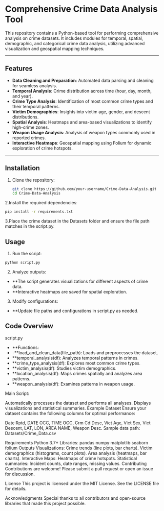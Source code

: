 # Comprehensive Crime Data Analysis Tool

This repository contains a Python-based tool for performing comprehensive analysis on crime datasets. It includes modules for temporal, spatial, demographic, and categorical crime data analysis, utilizing advanced visualization and geospatial mapping techniques.

---

## Features

- **Data Cleaning and Preparation**: Automated data parsing and cleaning for seamless analysis.
- **Temporal Analysis**: Crime distribution across time (hour, day, month, and year).
- **Crime Type Analysis**: Identification of most common crime types and their temporal patterns.
- **Victim Demographics**: Insights into victim age, gender, and descent distributions.
- **Spatial Analysis**: Heatmaps and area-based visualizations to identify high-crime zones.
- **Weapon Usage Analysis**: Analysis of weapon types commonly used in reported crimes.
- **Interactive Heatmaps**: Geospatial mapping using Folium for dynamic exploration of crime hotspots.

---

## Installation

1. Clone the repository:
   ```bash
   git clone https://github.com/your-username/Crime-Data-Analysis.git
   cd Crime-Data-Analysis
2.Install the required dependencies:
   ```bash
   pip install -r requirements.txt
```
3.Place the crime dataset in the Datasets folder and ensure the file path matches in the script.py.

## Usage

1. Run the script:
```bash
python script.py
```
2. Analyze outputs:
- **The script generates visualizations for different aspects of crime data.
- **Interactive heatmaps are saved for spatial exploration.
3. Modify configurations:
  - **Update file paths and configurations in script.py as needed.

## Code Overview
script.py
- **Functions:
- -**load_and_clean_data(file_path): Loads and preprocesses the dataset.
- **temporal_analysis(df): Analyzes temporal patterns in crimes.
- **crime_type_analysis(df): Explores most common crime types.
- **victim_analysis(df): Studies victim demographics.
- **location_analysis(df): Maps crimes spatially and analyzes area patterns.
- **weapon_analysis(df): Examines patterns in weapon usage.


Main Script:

Automatically processes the dataset and performs all analyses.
Displays visualizations and statistical summaries.
Example Dataset
Ensure your dataset contains the following columns for optimal performance:

Date Rptd, DATE OCC, TIME OCC, Crm Cd Desc, Vict Age, Vict Sex, Vict Descent, LAT, LON, AREA NAME, Weapon Desc.
Sample data path: Datasets/Crime_Data.csv

Requirements
Python 3.7+
Libraries:
pandas
numpy
matplotlib
seaborn
folium
Outputs
Visualizations:
Crime trends (line plots, bar charts).
Victim demographics (histograms, count plots).
Area analysis (heatmaps, bar charts).
Interactive Maps:
Heatmaps of crime hotspots.
Statistical summaries:
Incident counts, date ranges, missing values.
Contributing
Contributions are welcome! Please submit a pull request or open an issue for discussion.

License
This project is licensed under the MIT License. See the LICENSE file for details.

Acknowledgments
Special thanks to all contributors and open-source libraries that made this project possible.
